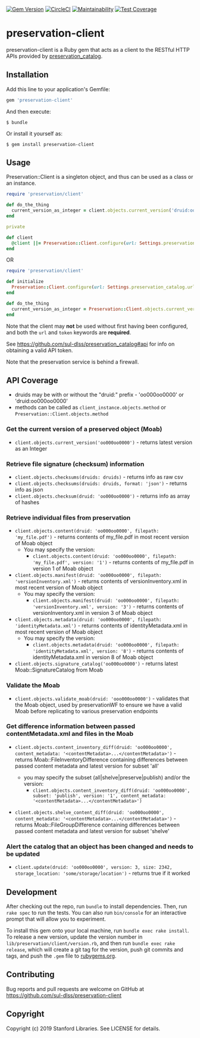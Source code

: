 [![Gem Version](https://badge.fury.io/rb/preservation-client.svg)](https://badge.fury.io/rb/preservation-client)
[![CircleCI](https://circleci.com/gh/sul-dlss/preservation-client.svg?style=svg)](https://circleci.com/gh/sul-dlss/preservation-client)
[![Maintainability](https://api.codeclimate.com/v1/badges/00d2d8957226777105b3/maintainability)](https://codeclimate.com/github/sul-dlss/preservation-client/maintainability)
[![Test Coverage](https://api.codeclimate.com/v1/badges/00d2d8957226777105b3/test_coverage)](https://codeclimate.com/github/sul-dlss/preservation-client/test_coverage)

# preservation-client

preservation-client is a Ruby gem that acts as a client to the RESTful HTTP APIs provided by [preservation_catalog](https://github.com/sul-dlss/preservation_catalog).

## Installation

Add this line to your application's Gemfile:

```ruby
gem 'preservation-client'
```

And then execute:

    $ bundle

Or install it yourself as:

    $ gem install preservation-client

## Usage

Preservation::Client is a singleton object, and thus can be used as a class or an instance.

```ruby
require 'preservation/client'

def do_the_thing
  current_version_as_integer = client.objects.current_version('druid:oo000oo0000')
end

private

def client
  @client ||= Preservation::Client.configure(url: Settings.preservation_catalog.url, token: Settings.preservation_catalog.token)
end
```

OR

```ruby
require 'preservation/client'

def initialize
  Preservation::Client.configure(url: Settings.preservation_catalog.url, token: Settings.preservation_catalog.token)
end

def do_the_thing
  current_version_as_integer = Preservation::Client.objects.current_version('druid:oo000oo0000')
end
```

Note that the client may **not** be used without first having been configured, and both the `url` and `token` keywords are **required**.

See https://github.com/sul-dlss/preservation_catalog#api for info on obtaining a valid API token.

Note that the preservation service is behind a firewall.

## API Coverage

- druids may be with or without the "druid:" prefix - 'oo000oo0000' or 'druid:oo000oo0000'
- methods can be called as `client_instance.objects.method` or `Preservation::Client.objects.method`

### Get the current version of a preserved object (Moab)

- `client.objects.current_version('oo000oo0000')` - returns latest version as an Integer

### Retrieve file signature (checksum) information

- `client.objects.checksums(druids: druids)` - returns info as raw csv
- `client.objects.checksums(druids: druids, format: 'json')` - returns info as json
- `client.objects.checksum(druid: 'oo000oo0000')` - returns info as array of hashes

### Retrieve individual files from preservation

- `client.objects.content(druid: 'oo000oo0000', filepath: 'my_file.pdf')` - returns contents of my_file.pdf in most recent version of Moab object
  - You may specify the version:
    - `client.objects.content(druid: 'oo000oo0000', filepath: 'my_file.pdf', version: '1')` - returns contents of my_file.pdf in version 1 of Moab object
- `client.objects.manifest(druid: 'oo000oo0000', filepath: 'versionInventory.xml')` - returns contents of versionInventory.xml in most recent version of Moab object
  - You may specify the version:
    - `client.objects.manifest(druid: 'oo000oo0000', filepath: 'versionInventory.xml', version: '3')` - returns contents of versionInventory.xml in version 3 of Moab object
- `client.objects.metadata(druid: 'oo000oo0000', filepath: 'identityMetadata.xml')` - returns contents of identityMetadata.xml in most recent version of Moab object
  - You may specify the version:
    - `client.objects.metadata(druid: 'oo000oo0000', filepath: 'identityMetadata.xml', version: '8')` - returns contents of identityMetadata.xml in version 8 of Moab object
- `client.objects.signature_catalog('oo000oo0000')` - returns latest Moab::SignatureCatalog from Moab

### Validate the Moab

- `client.objects.validate_moab(druid: 'ooo000oo0000')` - validates that the Moab object, used by preservationWF to ensure we have a valid Moab before replicating to various preservation endpoints

### Get difference information between passed contentMetadata.xml and files in the Moab

- `client.objects.content_inventory_diff(druid: 'oo000oo0000', content_metadata: '<contentMetadata>...</contentMetadata>')` - returns Moab::FileInventoryDifference containing differences between passed content metadata and latest version for subset 'all'

  - you may specify the subset (all|shelve|preserve|publish) and/or the version:
    - `client.objects.content_inventory_diff(druid: 'oo000oo0000', subset: 'publish', version: '1', content_metadata: '<contentMetadata>...</contentMetadata>')`

- `client.objects.shelve_content_diff(druid: 'oo000oo0000', content_metadata: '<contentMetadata>...</contentMetadata>')` - returns Moab::FileGroupDifference containing differences between passed content metadata and latest version for subset 'shelve'

### Alert the catalog that an object has been changed and needs to be updated

- `client.update(druid: 'oo000oo0000', version: 3, size: 2342, storage_location: 'some/storage/location')` - returns true if it worked

## Development

After checking out the repo, run `bundle` to install dependencies. Then, run `rake spec` to run the tests. You can also run `bin/console` for an interactive prompt that will allow you to experiment.

To install this gem onto your local machine, run `bundle exec rake install`. To release a new version, update the version number in `lib/preservation/client/version.rb`, and then run `bundle exec rake release`, which will create a git tag for the version, push git commits and tags, and push the `.gem` file to [rubygems.org](https://rubygems.org).

## Contributing

Bug reports and pull requests are welcome on GitHub at https://github.com/sul-dlss/preservation-client

## Copyright

Copyright (c) 2019 Stanford Libraries. See LICENSE for details.
